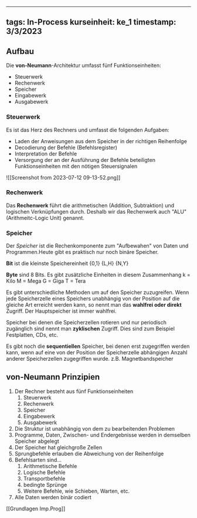 
---
tags:  In-Process
kurseinheit: ke_1
timestamp: 3/3/2023
---
## Aufbau
Die **von-Neumann**-Architektur umfasst fünf Funktionseinheiten:
- Steuerwerk
- Rechenwerk
- Speicher
- Eingabewerk
- Ausgabewerk

### Steuerwerk
Es ist das Herz des Rechners und umfasst die folgenden Aufgaben:
- Laden der Anweisungen aus dem Speicher in der richtigen Reihenfolge
- Decodierung der Befehle (Befehlsregister)
- Interpretation der Befehle
- Versorgung der an der Ausführung der Befehle beteiligten Funktionseinheiten mit den nötigen Steuersignalen


![[Screenshot from 2023-07-12 09-13-52.png]]

### Rechenwerk
Das **Rechenwerk** führt die arithmetischen (Addition, Subtraktion) und logischen Verknüpfungen durch.
Deshalb wir das Rechenwerk auch "ALU" (Arithmeitc-Logic Unit) genannt.

### Speicher
Der *Speicher* ist die Rechenkomponente zum "Aufbewahen" von Daten und Programmen.Heute gibt es praktisch nur noch binäre Speicher.

**Bit** ist die kleinste Speichereinheit
	{0,1}
	{L,H}
	{N,Y}

**Byte** sind 8 Bits. Es gibt zusätzliche Einheiten in diesem Zusammenhang
	k = Kilo
	M = Mega
	G = Giga
	T = Tera

Es gibt unterschiedliche Methoden um auf den Speicher zuzugreifen. Wenn jede Speicherzelle eines Speichers unabhängig von der Position auf die gleiche Art erreicht werden kann, so nennt man das **wahlfrei oder direkt** Zugriff. Der Hauptspeicher ist immer wahlfrei.

Speicher bei denen die Speicherzellen rotieren und nur periodisch zugänglich sind nennt man **zyklischen** Zugriff. Dies sind zum Beispiel Festplatten, CDs, etc.

Es gibt noch die **sequentiellen** Speicher, bei denen erst zugegriffen werden kann, wenn auf eine von der Position der Speicherzelle abhängigen Anzahl anderer Speicherzellen zugegriffen wurde. z.B. Magnetbandspeicher


## von-Neumann Prinzipien

1. Der Rechner besteht aus fünf Funktionseinheiten
	1. Steuerwerk
	2. Rechenwerk
	3. Speicher
	4. Eingabewerk
	5. Ausgabewerk
2. Die Struktur ist unabhängig von dem zu bearbeitenden Problemen
3. Programme, Daten, Zwischen- und Endergebnisse werden in demselben Speicher abgelegt
4. Der Speicher hat gleichgroße Zellen
5. Sprungbefehle erlauben die Abweichung von der Reihenfolge
6. Befehlsarten sind...
	1. Arithmetische Befehle
	2. Logische Befehle
	3. Transportbefehle
	4. bedingte Sprünge
	5. Weitere Befehle, wie Schieben, Warten, etc.
7. Alle Daten werden binär codiert

[[Grundlagen Imp.Prog]]
